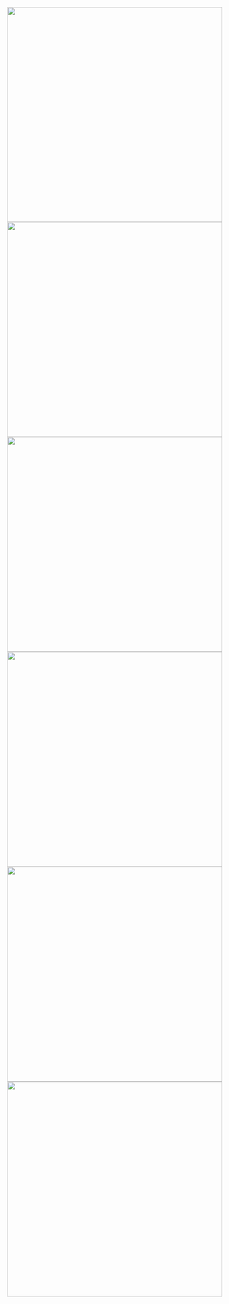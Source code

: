 <img src="https://github.com/jayminrao/bhagvat-geeta-with-Api/assets/138772785/8db9bb5d-df87-49a2-879a-c15bb38bf8e6" height="500"/>
<img src="https://github.com/jayminrao/bhagvat-geeta-with-Api/assets/138772785/dbc8eb06-7739-4e01-bf89-b2082d105ab5" height="500"/>
<img src="https://github.com/jayminrao/bhagvat-geeta-with-Api/assets/138772785/57f6d8e8-640c-49fc-a767-ff6caadd447d" height="500"/>
<img src="https://github.com/jayminrao/bhagvat-geeta-with-Api/assets/138772785/d725f6d8-7a57-4d50-9a37-e92fefe07765" height="500"/>
<img src="https://github.com/jayminrao/bhagvat-geeta-with-Api/assets/138772785/a96532a5-907e-48de-8b2e-1c024e7cb8a9" height="500"/>
<img src="https://github.com/jayminrao/bhagvat-geeta-with-Api/assets/138772785/5ff7ecf1-dec9-4707-be48-a1573179f6a4" height="500"/>
